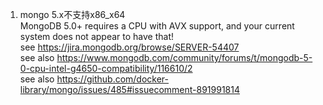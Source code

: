 1. mongo 5.x不支持x86_x64  
   MongoDB 5.0+ requires a CPU with AVX support, and your current system does not appear to have that!   
  see https://jira.mongodb.org/browse/SERVER-54407  
  see also https://www.mongodb.com/community/forums/t/mongodb-5-0-cpu-intel-g4650-compatibility/116610/2  
  see also https://github.com/docker-library/mongo/issues/485#issuecomment-891991814